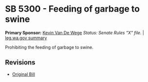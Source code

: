 # SB 5300 - Feeding of garbage to swine
**Primary Sponsor:** [Kevin Van De Wege](/person/leg/kevin.vandewege.md)
*Status: Senate Rules "X" file.* | [leg.wa.gov summary](https://app.leg.wa.gov/billsummary?BillNumber=5300&Year=2021)

Prohibiting the feeding of garbage to swine.

## Revisions
* [Original Bill](1/)